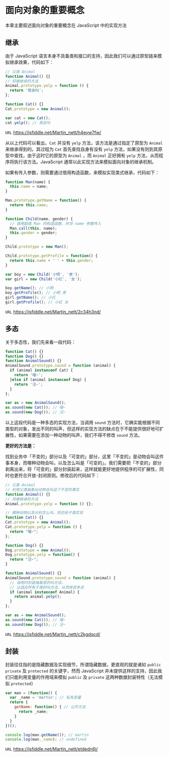 # 面向对象的重要概念

本章主要叙述面向对象的重要概念在 JavaScript 中的实现方法

## 继承

由于 JavaScript 语言本身不具备类和接口的支持，因此我们可以通过原型链来模拟继承效果，代码如下：

```javascript
// 父类 Animal
function Animal() {}
// 将被继承的方法
Animal.prototype.yelp = function () {
  return '我会叫';
};

function Cat() {}
Cat.prototype = new Animal();

var cat = new Cat();
cat.yelp(); // 我会叫
```

`URL` <https://jsfiddle.net/Martin_nett/h4eyw7fw/>

从以上代码可以看出，`Cat` 并没有 `yelp` 方法，该方法是通过指定了原型为 `Animal` 来继承得到的。其过程为 `Cat` 首先查找自身有没有 `yelp` 方法，如果没有则到其原型中查找，由于这时它的原型为 `Animal` ，而 `Animal` 正好拥有 `yelp` 方法，从而程序将执行该方法。JavaScript 通常以此实现方法来模拟面向对象的继承机制。

如果有传入参数，则需要通过借用构造函数，来模拟实现类式继承，代码如下：

```javascript
function Man(name) {
  this.name = name;
}

Man.prototype.getName = function() {
  return this.name;
}

function Child(name, gender) {
  // 调用超类 Man 的构造函数，并将 name 参数传入
  Man.call(this, name);
  this.gender = gender;
}

Child.prototype = new Man();

Child.prototype.getProfile = function() {
  return this.name + ' ' + this.gender;
}

var boy = new Child('小明', '男');
var girl = new Child('小红', '女');

boy.getName(); // 小明
boy.getProfile(); // 小明 男
girl.getName(); // 小红
girl.getProfile(); // 小红 女
```

`URL` <https://jsfiddle.net/Martin_nett/2c34h3nd/>

## 多态

关于多态性，我们先来看一段代码：

```javascript
function Cat() {}
function Dog() {}
function AnimalSound() {}
AnimalSound.prototype.sound = function (animal) {
  if (animal instanceof Cat) {
    return '喵~';
  }else if (animal instanceof Dog) {
    return '汪~';
  }
};

var as = new AnimalSound();
as.sound(new Cat()); // 喵~
as.sound(new Dog()); // 汪~
```

以上这段代码是一种多态的实现方法，当调用 `sound` 方法时，它确实能根据不同类型的对象，发出不同的叫声，但这样的实现方法的缺点在于不能提供很好地可扩展性，如果需要在添加一种动物的叫声，我们不得不修改 `sound` 方法。

**更好的方法是：**

找到业务中「不变的」部分以及「可变的」部分，这里「不变的」是动物会叫这件事本身，而哪种动物会叫，以及怎么叫是「可变的」。我们需要把「不变的」部分剥离出来，将「可变的」部分封装起来，这样就能更好地提供程序的可扩展性，同时也更符合开放-封闭原则。修改后的代码如下：

```javascript
// 父类 Animal
// 利用父类抽象出动物会叫这个不变的事实
function Animal() {}
// 将被继承的方法
Animal.prototype.yelp = function () {};

// 哪种动物以及分别怎么叫，则交给子类实现
function Cat() {}
Cat.prototype = new Animal();
Cat.prototype.yelp = function () {
  return "喵~";
};

function Dog() {}
Dog.prototype = new Animal();
Dog.prototype.yelp = function() {
  return "汪~";
}

function AnimalSound() {}
AnimalSound.prototype.sound = function (animal) {
  // 调用时封装抽象层的叫方法，
  // 以适应所有子类的叫方法，从而体现多态
  if (animal instanceof Animal) {
    return animal.yelp();
  }
};

var as = new AnimalSound();
as.sound(new Cat()); // 喵~
as.sound(new Dog()); // 汪~
```

`URL` <https://jsfiddle.net/Martin_nett/c2kgdqcd/>

## 封装

封装往往指的是隐藏数据及实现细节，所谓隐藏数据，更直观的就是诸如 `public` `private` 及 `protected` 的关键字，然而 JavaScript 并未提供这样的支持，因此我们只能利用变量的作用域来模拟 `public` 及 `private` 这两种数据封装特性（无法模拟 `protected`）

```javascript
var man = (function() {
  var _name = 'martin'; // 私有变量
  return {
    getName: function() { // 公开方法
      return _name;
    }
  }
})();

console.log(man.getName()); // martin
console.log(man._name); // undefined
```

`URL` <https://jsfiddle.net/Martin_nett/etdedn6j/>

